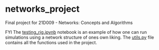 # networks_project
Final project for 21D009 - Networks: Concepts and Algorithms

FYI
The [testing_rig.ipynb](https://github.com/DanJar96/networks_project/blob/main/testing_rig.ipynb) notebook is an example of how one can run simulations using a network structure of ones own liking.
The [utils.py](https://github.com/DanJar96/networks_project/blob/main/utils.py) file contains all the functions used in the project.

